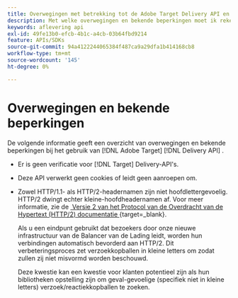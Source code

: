 ```yaml
---
title: Overwegingen met betrekking tot de Adobe Target Delivery API en bekende beperkingen
description: Met welke overwegingen en bekende beperkingen moet ik rekening houden wanneer u de [!UICONTROL Adobe Target Delivery API] gebruikt?
keywords: aflevering api
exl-id: 49fe13b0-efcb-4b1c-a4cb-03b64fbd9214
feature: APIs/SDKs
source-git-commit: 94a4122244065384f487ca9a29dfa1b414168cb8
workflow-type: tm+mt
source-wordcount: '145'
ht-degree: 0%

---
```


# Overwegingen en bekende beperkingen

De volgende informatie geeft een overzicht van overwegingen en bekende beperkingen bij het gebruik van [!DNL Adobe Target] [!DNL Delivery API] .

* Er is geen verificatie voor [!DNL Target] Delivery-API&#39;s.
* Deze API verwerkt geen cookies of leidt geen aanroepen om.
* Zowel HTTP/1.1- als HTTP/2-headernamen zijn niet hoofdlettergevoelig. HTTP/2 dwingt echter kleine-hoofdheadernamen af. Voor meer informatie, zie de [&#x200B; Versie 2 van het Protocol van de Overdracht van de Hypertext (HTTP/2) documentatie &#x200B;](https://www.rfc-editor.org/rfc/rfc7540#section-8.1.2){target=_blank}.

  Als u een eindpunt gebruikt dat bezoekers door onze nieuwe infrastructuur van de Balancer van de Lading leidt, worden hun verbindingen automatisch bevorderd aan HTTP/2. Dit verbeteringsproces zet verzoekkopballen in kleine letters om zodat zullen zij niet misvormd worden beschouwd.

  Deze kwestie kan een kwestie voor klanten potentieel zijn als hun bibliotheken opstelling zijn om geval-gevoelige (specifiek niet in kleine letters) verzoek/reactiekkopballen te zoeken.

